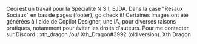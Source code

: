 Ceci est un travail pour la Spécialité N.S.I, EJDA. 
Dans la case "Résaux Sociaux" en bas de pages (footer), go check it!
Certaines images ont été générées à l'aide de Copilot Designer, une IA, pour diverses raisons pratiques, notamment pour éviter les droits d'auteurs.
Pour me contacter sur Discord : xth_dragon /ou/ Xth_Dragon#3992 (old version).
Xth Dragon
